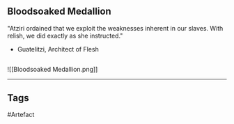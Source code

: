## Bloodsoaked Medallion
"Atziri ordained that we exploit the weaknesses inherent in our slaves.
With relish, we did exactly as she instructed."
- Guatelitzi, Architect of Flesh
## 
![[Bloodsoaked Medallion.png]]

---
## Tags
#Artefact